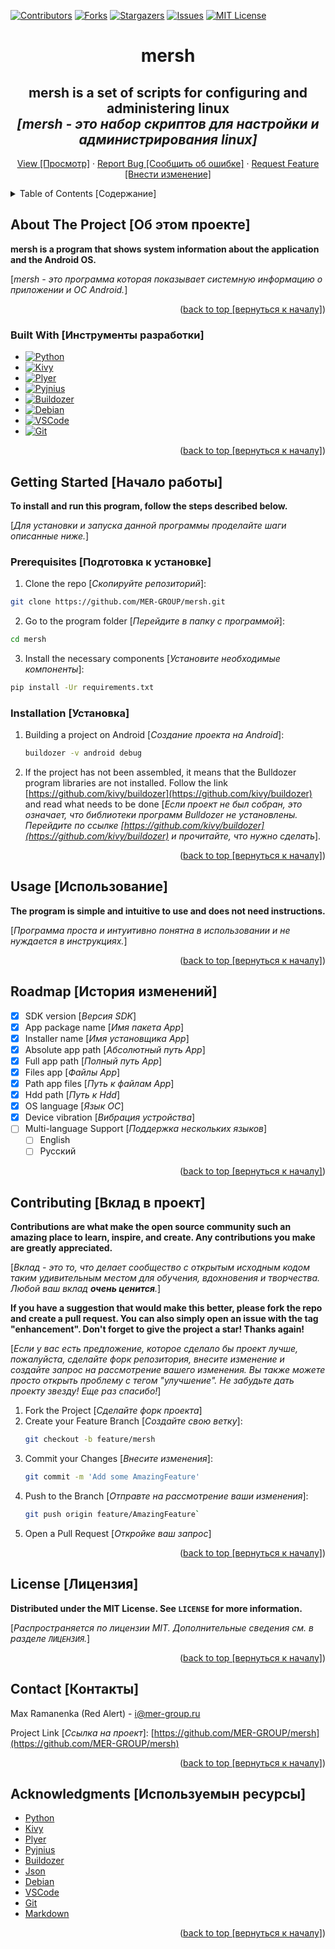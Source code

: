 <div id="top"></div>
<!-- Best-README-Template ---------------------------------------------------------------------->
<!--
*** https://github.com/othneildrew/Best-README-Template
*** Thanks for checking out the Best-README-Template. If you have a suggestion
*** that would make this better, please fork the repo and create a pull request
*** or simply open an issue with the tag "enhancement".
*** Don't forget to give the project a star!
*** Thanks again! Now go create something AMAZING! :D
-->
<!-- ------------------------------------------------------------------------------------------->

<!-- PROJECT SHIELDS --------------------------------------------------------------------------->
<!--
*** I'm using markdown "reference style" links for readability.
*** Reference links are enclosed in brackets [ ] instead of parentheses ( ).
*** See the bottom of this document for the declaration of the reference variables
*** for contributors-url, forks-url, etc. This is an optional, concise syntax you may use.
*** https://www.markdownguide.org/basic-syntax/#reference-style-links
-->
[![Contributors][contributors-shield]][contributors-url]
[![Forks][forks-shield]][forks-url]
[![Stargazers][stars-shield]][stars-url]
[![Issues][issues-shield]][issues-url]
[![MIT License][license-shield]][license-url]
<!--
[![LinkedIn][linkedin-shield]][linkedin-url]
-->
<!-- ------------------------------------------------------------------------------------------->

<!-- PROJECT LOGO ------------------------------------------------------------------------------>
<div align="center">
  <!--
  <a href="https://github.com/MER-GROUP/mersh">
    <img src="ico/info.png" alt="Logo" width="280" height="280">
  </a>
  -->

  <h1 align="center"><b>mersh</b></h1>

  <p align="center">
        <h2><b>mersh is a set of scripts for configuring and administering linux</b><br />
            <i>[mersh - это набор скриптов для настройки и администрирования linux]</i></h2>
        <!--
        <h3><b>Screenshots of the program in Android</b><br />
            <i>[Cкриншоты программы в Android]</i></h3>
        <table border="0">
            <tr>
                <td><img src="screenshot/android_eng/1 - intro.png"></td>
                <td><img src="screenshot/android_eng/2 - menu.png"></td>
                <td><img src="screenshot/android_eng/3 - test.png"></td>
                <td><img src="screenshot/android_eng/4 - info.png"></td>
            </tr>
            <tr>
                <td><img src="screenshot/android_rus/1 - начало.png"></td>
                <td><img src="screenshot/android_rus/2 - меню.png"></td>
                <td><img src="screenshot/android_rus/3 - тест.png"></td>
                <td><img src="screenshot/android_rus/4 - инфо.png"></td>
            </tr>
        </table>
        -->
        <a href="https://github.com/MER-GROUP/mersh">View [Просмотр]</a>
        ·
        <a href="https://github.com/MER-GROUP/mersh/issues">Report Bug [Сообщить об ошибке]</a>
        ·
        <a href="https://github.com/MER-GROUP/mersh/issues">Request Feature [Внести изменение]</a>
  </p>
</div>
<!-- ------------------------------------------------------------------------------------------->

<!-- TABLE OF CONTENTS ------------------------------------------------------------------------->
<details>
  <summary>Table of Contents [Содержание]</summary>
  <ol>
    <li>
      <a href="#about-the-project">About The Project [Об этом проекте]</a>
      <ul>
        <li><a href="#built-with">Built With [Инструменты разработки]</a></li>
      </ul>
    </li>
    <li>
      <a href="#getting-started">Getting Started [Начало работы]</a>
      <ul>
        <li><a href="#prerequisites">Prerequisites [Подготовка к установке]</a></li>
        <li><a href="#installation">Installation [Установка]</a></li>
      </ul>
    </li>
    <li><a href="#usage">Usage [Использование]</a></li>
    <li><a href="#roadmap">Roadmap [История изменений]</a></li>
    <li><a href="#contributing">Contributing [Вклад в проект]</a></li>
    <li><a href="#license">License [Лицензия]</a></li>
    <li><a href="#contact">Contact [Контакты]</a></li>
    <li><a href="#acknowledgments">Acknowledgments [Используемын ресурсы]</a></li>
  </ol>
</details>
<!-- ------------------------------------------------------------------------------------------->

<!-- ABOUT THE PROJECT ------------------------------------------------------------------------->
## **About The Project [Об этом проекте]**
<!-- 
[![Product Name Screen Shot][product-screenshot]](https://example.com) 
-->
**mersh is a program that shows system information about the application and the Android OS.**

[*mersh - это программа которая показывает системную информацию о приложении и ОС Android.*]

<p align="right">(<a href="#top">back to top [вернуться к началу]</a>)</p>
<!-- ------------------------------------------------------------------------------------------->

<!-- Built With -------------------------------------------------------------------------------->
### **Built With [Инструменты разработки]**

<!-- 
This section should list any major frameworks/libraries used to bootstrap your project. Leave any add-ons/plugins for the acknowledgements section. Here are a few examples.
[В этом разделе должны быть перечислены все основные фреймворки / библиотеки, используемые для начальной загрузки вашего проекта. Оставьте любые дополнения/плагины для раздела "Подтверждения". Вот несколько примеров.] 
-->

<!-- 
* [![Next][Next.js]][Next-url]
* [![React][React.js]][React-url]
* [![Vue][Vue.js]][Vue-url]
* [![Angular][Angular.io]][Angular-url]
* [![Svelte][Svelte.dev]][Svelte-url]
* [![Laravel][Laravel.com]][Laravel-url]
* [![Bootstrap][Bootstrap.com]][Bootstrap-url]
* [![JQuery][JQuery.com]][JQuery-url] 
-->

* [![Python][Python.org]][Python-url]
* [![Kivy][Kivy.org]][Kivy-url]
* [![Plyer][Plyer.org]][Plyer-url]
* [![Pyjnius][Pyjnius.org]][Pyjnius-url]
* [![Buildozer][Buildozer.org]][Buildozer-url]
* [![Debian][Debian.org]][Debian-url]
* [![VSCode][VSCode.org]][VSCode-url]
* [![Git][Git.org]][Git-url]

<p align="right">(<a href="#top">back to top [вернуться к началу]</a>)</p>
<!-- ------------------------------------------------------------------------------------------->

<!-- GETTING STARTED --------------------------------------------------------------------------->
## **Getting Started [Начало работы]**

**To install and run this program, follow the steps described below.**

[*Для установки и запуска данной программы проделайте шаги описанные ниже.*]

### **Prerequisites [Подготовка к установке]**

1. Clone the repo [*Скопируйте репозиторий*]:
  ```sh
  git clone https://github.com/MER-GROUP/mersh.git
  ```
2. Go to the program folder [*Перейдите в папку с программой*]:
  ```sh
  cd mersh
  ```
3. Install the necessary components [*Установите необходимые компоненты*]:
  ```sh
  pip install -Ur requirements.txt
  ```

### **Installation [Установка]**

1. Building a project on Android [*Создание проекта на Android*]:
   ```sh
   buildozer -v android debug
   ```
2. If the project has not been assembled, it means that the Bulldozer program libraries are not installed. Follow the link [https://github.com/kivy/buildozer](https://github.com/kivy/buildozer) and read what needs to be done [*Если проект не был собран, это означает, что библиотеки программ Bulldozer не установлены. Перейдите по ссылке [https://github.com/kivy/buildozer](https://github.com/kivy/buildozer) и прочитайте, что нужно сделать*].

<p align="right">(<a href="#top">back to top [вернуться к началу]</a>)</p>
<!-- ------------------------------------------------------------------------------------------->

<!-- USAGE EXAMPLES ---------------------------------------------------------------------------->
## **Usage [Использование]**

**The program is simple and intuitive to use and does not need instructions.**

[*Программа проста и интуитивно понятна в использовании и не нуждается в инструкциях.*]

<p align="right">(<a href="#top">back to top [вернуться к началу]</a>)</p>
<!-- ------------------------------------------------------------------------------------------->

<!-- ROADMAP ----------------------------------------------------------------------------------->
## **Roadmap [История изменений]**

- [x] SDK version [*Версия SDK*]
- [x] App package name [*Имя пакета App*]
- [x] Installer name [*Имя установщика App*]
- [x] Absolute app path [*Абсолютный путь App*]
- [x] Full app path [*Полный путь App*]
- [x] Files app [*Файлы App*]
- [x] Path app files [*Путь к файлам App*]
- [x] Hdd path [*Путь к Hdd*]
- [x] OS language [*Язык ОС*]
- [x] Device vibration [*Вибрация устройства*]
- [ ] Multi-language Support [*Поддержка нескольких языков*]
    - [ ] English
    - [ ] Русский

<p align="right">(<a href="#top">back to top [вернуться к началу]</a>)</p>
<!-- ------------------------------------------------------------------------------------------->

<!-- CONTRIBUTING ------------------------------------------------------------------------------>
## **Contributing [Вклад в проект]**

**Contributions are what make the open source community such an amazing place to learn, inspire, and create. Any contributions you make are __greatly appreciated__.**

[*Вклад - это то, что делает сообщество с открытым исходным кодом таким удивительным местом для обучения, вдохновения и творчества. Любой ваш вклад __очень ценится__.*]

**If you have a suggestion that would make this better, please fork the repo and create a pull request. You can also simply open an issue with the tag "enhancement".
Don't forget to give the project a star! Thanks again!**

[*Если у вас есть предложение, которое сделало бы проект лучше, пожалуйста, сделайте форк репозитория, внесите изменение и создайте запрос на рассмотрение вашего изменения. Вы также можете просто открыть проблему с тегом "улучшение".
Не забудьте дать проекту звезду! Еще раз спасибо!*]

1. Fork the Project [*Сделайте форк проекта*]
2. Create your Feature Branch [*Создайте свою ветку*]:
   ```sh
   git checkout -b feature/mersh
   ```
3. Commit your Changes [*Внесите изменения*]:
   ```sh
   git commit -m 'Add some AmazingFeature'
   ```
4. Push to the Branch [*Отправте на рассмотрение ваши изменения*]:
   ```sh
   git push origin feature/AmazingFeature`
   ```
5. Open a Pull Request [*Откройке ваш запрос*]

<p align="right">(<a href="#top">back to top [вернуться к началу]</a>)</p>
<!-- ------------------------------------------------------------------------------------------->

<!-- LICENSE ----------------------------------------------------------------------------------->
## **License [Лицензия]**

**Distributed under the MIT License. See `LICENSE` for more information.**

[*Распространяется по лицензии MIT. Дополнительные сведения см. в разделе `ЛИЦЕНЗИЯ`.*]

<p align="right">(<a href="#top">back to top [вернуться к началу]</a>)</p>
<!-- ------------------------------------------------------------------------------------------->

<!-- CONTACT ----------------------------------------------------------------------------------->
## **Contact [Контакты]**

Max Ramanenka (Red Alert)  - i@mer-group.ru

Project Link [*Ссылка на проект*]: [https://github.com/MER-GROUP/mersh](https://github.com/MER-GROUP/mersh)

<p align="right">(<a href="#top">back to top [вернуться к началу]</a>)</p>
<!-- ------------------------------------------------------------------------------------------->

<!-- ACKNOWLEDGMENTS --------------------------------------------------------------------------->
## **Acknowledgments [Используемын ресурсы]**

* [Python](https://www.python.org/)
* [Kivy](https://kivy.org/#home)
* [Plyer](https://github.com/kivy/plyer)
* [Pyjnius](https://github.com/kivy/pyjnius)
* [Buildozer](https://github.com/kivy/buildozer)
* [Json](https://www.json.org/json-en.html)
* [Debian](https://www.debian.org/)
* [VSCode](https://code.visualstudio.com/)
* [Git](https://git-scm.com/)
* [Markdown](https://www.markdownguide.org/)

<p align="right">(<a href="#top">back to top [вернуться к началу]</a>)</p>
<!-- ------------------------------------------------------------------------------------------->

<!-- MARKDOWN LINKS & IMAGES ------------------------------------------------------------------->
<!-- https://www.markdownguide.org/basic-syntax/#reference-style-links -->

<!-- contributors -->
[contributors-shield]: https://img.shields.io/github/contributors/MER-GROUP/mersh.svg?style=for-the-badge
[contributors-url]: https://github.com/MER-GROUP/mersh/graphs/contributors

<!-- forks -->
[forks-shield]: https://img.shields.io/github/forks/MER-GROUP/mersh.svg?style=for-the-badge
[forks-url]: https://github.com/MER-GROUP/mersh/network/members

<!-- stars -->
[stars-shield]: https://img.shields.io/github/stars/MER-GROUP/mersh.svg?style=for-the-badge
[stars-url]: https://github.com/MER-GROUP/mersh/stargazers

<!-- issues -->
[issues-shield]: https://img.shields.io/github/issues/MER-GROUP/mersh.svg?style=for-the-badge
[issues-url]: https://github.com/MER-GROUP/mersh/issues

<!-- license -->
[license-shield]: https://img.shields.io/github/license/MER-GROUP/mersh.svg?style=for-the-badge
[license-url]: https://github.com/MER-GROUP/mersh/blob/master/LICENSE

<!-- linkedin -->
<!--
[linkedin-shield]: https://img.shields.io/badge/-LinkedIn-black.svg?style=for-the-badge&logo=linkedin&colorB=555
[linkedin-url]: https://linkedin.com/in/othneildrew
-->

<!-- screenshot -->
<!-- 
[product-screenshot]: images/screenshot.png 
-->

<!-- Next -->
[Next.js]: https://img.shields.io/badge/next.js-000000?style=for-the-badge&logo=nextdotjs&logoColor=white
[Next-url]: https://nextjs.org/

<!-- React -->
[React.js]: https://img.shields.io/badge/React-20232A?style=for-the-badge&logo=react&logoColor=61DAFB
[React-url]: https://reactjs.org/

<!-- Vue -->
[Vue.js]: https://img.shields.io/badge/Vue.js-35495E?style=for-the-badge&logo=vuedotjs&logoColor=4FC08D
[Vue-url]: https://vuejs.org/

<!-- Angular -->
[Angular.io]: https://img.shields.io/badge/Angular-DD0031?style=for-the-badge&logo=angular&logoColor=white
[Angular-url]: https://angular.io/

<!-- Svelte -->
[Svelte.dev]: https://img.shields.io/badge/Svelte-4A4A55?style=for-the-badge&logo=svelte&logoColor=FF3E00
[Svelte-url]: https://svelte.dev/

<!-- Laravel -->
[Laravel.com]: https://img.shields.io/badge/Laravel-FF2D20?style=for-the-badge&logo=laravel&logoColor=white
[Laravel-url]: https://laravel.com

<!-- Bootstrap -->
[Bootstrap.com]: https://img.shields.io/badge/Bootstrap-563D7C?style=for-the-badge&logo=bootstrap&logoColor=white
[Bootstrap-url]: https://getbootstrap.com

<!-- JQuery -->
[JQuery.com]: https://img.shields.io/badge/jQuery-0769AD?style=for-the-badge&logo=jquery&logoColor=white
[JQuery-url]: https://jquery.com 

<!-- Python -->
[Python.org]: https://img.shields.io/badge/python-7279D8?style=for-the-badge&logo=python&logoColor=white
[Python-url]: https://python.org/

<!-- Kivy -->
[Kivy.org]: https://img.shields.io/badge/kivy-49444E?style=for-the-badge&logo=python&logoColor=white
[Kivy-url]: https://kivy.org/

<!-- Plyer -->
[Plyer.org]: https://img.shields.io/badge/plyer-49444E?style=for-the-badge&logo=python&logoColor=white
[Plyer-url]: https://github.com/kivy/plyer

<!-- Pyjnius -->
[Pyjnius.org]: https://img.shields.io/badge/pyjnius-49444E?style=for-the-badge&logo=python&logoColor=white
[Pyjnius-url]: https://github.com/kivy/pyjnius

<!-- Buildozer -->
[Buildozer.org]: https://img.shields.io/badge/buildozer-49444E?style=for-the-badge&logo=python&logoColor=white
[Buildozer-url]: https://github.com/kivy/buildozer

<!-- Json -->
[Json.org]: https://img.shields.io/badge/json-D0B4C4?style=for-the-badge&logo=json&logoColor=white
[Json-url]: https://json.org/

<!-- Debian -->
[Debian.org]: https://img.shields.io/badge/debian-81476C?style=for-the-badge&logo=debian&logoColor=white
[Debian-url]: https://debian.org/

<!-- VSCode -->
[VSCode.org]: https://img.shields.io/badge/vscode-3E7384?style=for-the-badge&logo=visualstudio&logoColor=white
[VSCode-url]: https://code.visualstudio.com/

<!-- Git -->
[Git.org]: https://img.shields.io/badge/git-F92929?style=for-the-badge&logo=git&logoColor=white
[Git-url]: https://git-scm.com/
<!-- ------------------------------------------------------------------------------------------->